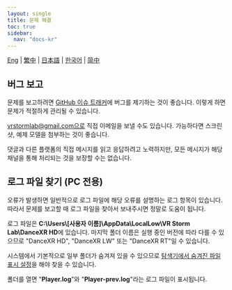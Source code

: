 ```yaml
---
layout: single
title: 문제 해결
toc: true
sidebar:
  nav: "docs-kr"
---
```

[Eng](/dancexr/troubleshooting) | [繁中](/tw/dancexr/troubleshooting) | [日本語](/jp/dancexr/troubleshooting) | [한국어](/kr/dancexr/troubleshooting) | [简中](/zh/dancexr/troubleshooting)


## 버그 보고
문제를 보고하려면 [GitHub 이슈 트래커](https://github.com/alloystorm/dvvr/issues)에 버그를 제기하는 것이 좋습니다. 이렇게 하면 문제가 적절하게 관리될 수 있습니다.

vrstormlab@gmail.com으로 직접 이메일을 보낼 수도 있습니다. 가능하다면 스크린샷, 예제 모델을 첨부하는 것이 좋습니다.

댓글과 다른 플랫폼의 직접 메시지를 읽고 응답하려고 노력하지만, 모든 메시지가 해당 채널을 통해 처리되는 것을 보장할 수는 없습니다.


## 로그 파일 찾기 (PC 전용)
오류가 발생하면 일반적으로 로그 파일에 해당 오류를 설명하는 로그 항목이 있습니다. 따라서 문제를 보고할 때 로그 파일을 찾아서 보내주시면 정말로 도움이 됩니다.

로그 파일은 **C:\Users\\\[사용자 이름]\AppData\LocalLow\VR Storm Lab\DanceXR HD**에 있습니다. 마지막 폴더 이름은 실행 중인 버전에 따라 다를 수 있으므로 "DanceXR HD", "DanceXR LW" 또는 "DanceXR RT"일 수 있습니다.

시스템에서 기본적으로 일부 폴더가 숨겨져 있을 수 있으므로 [탐색기에서 숨겨진 파일 표시 설정](https://support.microsoft.com/ko-kr/windows/0320fe58-0117-fd59-6851-9b7f9840fdb2)을 해야 찾을 수 있습니다.

폴더를 열면 "**Player.log**"와 "**Player-prev.log**"라는 로그 파일이 표시됩니다.